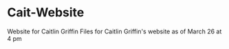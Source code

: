 # Cait-Website
Website for Caitlin Griffin
Files for Caitlin Griffin's website as of March 26 at 4 pm
